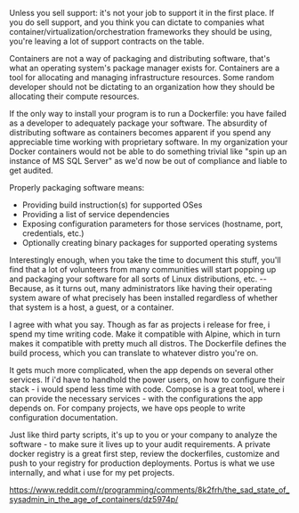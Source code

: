 Unless you sell support: it's not your job to support it in the first place. If you do sell support, and you think you can dictate to companies what container/virtualization/orchestration frameworks they should be using, you're leaving a lot of support contracts on the table.

Containers are not a way of packaging and distributing software, that's what an operating system's package manager exists for. Containers are a tool for allocating and managing infrastructure resources. Some random developer should not be dictating to an organization how they should be allocating their compute resources.

If the only way to install your program is to run a Dockerfile: you have failed as a developer to adequately package your software. The absurdity of distributing software as containers becomes apparent if you spend any appreciable time working with proprietary software. In my organization your Docker containers would not be able to do something trivial like "spin up an instance of MS SQL Server" as we'd now be out of compliance and liable to get audited.

Properly packaging software means:

- Providing build instruction(s) for supported OSes
- Providing a list of service dependencies
- Exposing configuration parameters for those services (hostname, port, credentials, etc.)
- Optionally creating binary packages for supported operating systems

Interestingly enough, when you take the time to document this stuff, you'll find that a lot of volunteers from many communities will start popping up and packaging your software for all sorts of Linux distributions, etc. -- Because, as it turns out, many administrators like having their operating system aware of what precisely has been installed regardless of whether that system is a host, a guest, or a container.


I agree with what you say. Though as far as projects i release for free, i spend my time writing code. Make it compatible with Alpine, which in turn makes it compatible with pretty much all distros. The Dockerfile defines the build process, which you can translate to whatever distro you're on.

It gets much more complicated, when the app depends on several other services. If i'd have to handhold the power users, on how to configure their stack - i would spend less time with code. Compose is a great tool, where i can provide the necessary services - with the configurations the app depends on. For company projects, we have ops people to write configuration documentation.

Just like third party scripts, it's up to you or your company to analyze the software - to make sure it lives up to your audit requirements. A private docker registry is a great first step, review the dockerfiles, customize and push to your registry for production deployments. Portus is what we use internally, and what i use for my pet projects.

https://www.reddit.com/r/programming/comments/8k2frh/the_sad_state_of_sysadmin_in_the_age_of_containers/dz5974p/
